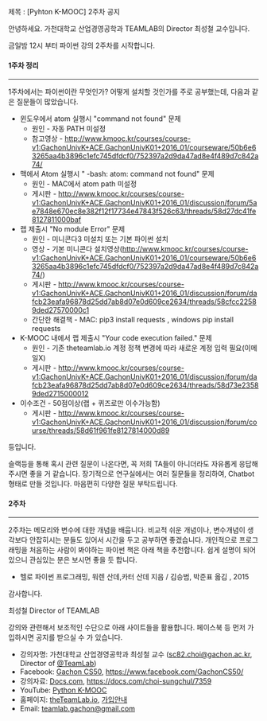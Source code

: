 제목 : [Pyhton K-MOOC] 2주차 공지

안녕하세요.
가천대학교 산업경영공학과 TEAMLAB의 Director 최성철 교수입니다.

금일밤 12시 부터 파이썬 강의 2주차를 시작합니다.

#### 1주차 정리
---------------

1주차에서는 파이썬이란 무엇인가? 어떻게 설치할 것인가를 주로 공부했는데, 다음과 같은 질문들이 많았습니다.

- 윈도우에서 atom 실행시 "command not found" 문제
    - 원인 - 자동 PATH 미설정
    - 참고영상 - http://www.kmooc.kr/courses/course-v1:GachonUnivK+ACE.GachonUnivK01+2016_01/courseware/50b6e63265aa4b3896c1efc745dfdcf0/752397a2d9da47ad8e4f489d7c842a74/
- 맥에서 Atom 실행시 " -bash: atom: command not found" 문제
    - 원인 - MAC에서 atom path 미설정
    - 게시판 - http://www.kmooc.kr/courses/course-v1:GachonUnivK+ACE.GachonUnivK01+2016_01/discussion/forum/5ae7848e670ec8e382f12f17734e47843f526c63/threads/58d27dc41fe8127811000baf
- 랩 제출시 "No module Error" 문제
    - 원인 - 미니콘다3 미설치 또는 기본 파이썬 설치
    - 영상 - 기본 미니콘다 설치영상(http://www.kmooc.kr/courses/course-v1:GachonUnivK+ACE.GachonUnivK01+2016_01/courseware/50b6e63265aa4b3896c1efc745dfdcf0/752397a2d9da47ad8e4f489d7c842a74/)
    - 게시판 - http://www.kmooc.kr/courses/course-v1:GachonUnivK+ACE.GachonUnivK01+2016_01/discussion/forum/dafcb23eafa96878d25dd7ab8d07e0d609ce2634/threads/58cfcc22589ded27570000c1
    - 간단한 해결책 - MAC: pip3 install requests , windows pip install requests
- K-MOOC 내에서 랩 제출시 "Your code execution failed." 문제
    - 원인 - 기존 theteamlab.io 계정 정책 변경에 따라 새로운 계정 입력 필요(이메일X)
    - 게시판 - http://www.kmooc.kr/courses/course-v1:GachonUnivK+ACE.GachonUnivK01+2016_01/discussion/forum/dafcb23eafa96878d25dd7ab8d07e0d609ce2634/threads/58d73e23589ded2715000012
- 이수조건 - 50점이상(랩 + 퀴즈로만 이수가능함)
    - 게시판 - http://www.kmooc.kr/courses/course-v1:GachonUnivK+ACE.GachonUnivK01+2016_01/discussion/forum/course/threads/58d61f961fe8127814000d89

등입니다.

슬랙등을 통해 혹시 관련 질문이 나온다면, 꼭 저희 TA들이 아니더라도 자유롭게 응답해주시면 좋을 거 같습니다.
장기적으로 연구실에서는 여러 질문들을 정리하여, Chatbot 형태로 만들 것입니다. 마음편히 다양한 질문 부탁드립니다.

#### 2주차
---------------

2주차는 메모리와 변수에 대한 개념을 배웁니다. 비교적 쉬운 개념이나, 변수개념이 생각보다 안잡히시는 분들도 있어서 시간을 두고 공부하면 좋겠습니다.
개인적으로 프로그래밍을 처음하는 사람이 봐야하는 파이썬 책은 아래 책을 추천합니다.
쉽게 설명이 되어 있으니 관심있는 분은 보시면 좋을 듯 합니다.

- 헬로 파이썬 프로그래밍, 워렌 산데,카터 산데 지음 / 김승범, 박준표 옮김 , 2015

감사합니다.

최성철
Director of TEAMLAB

강의와 관련해서 보조적인 수단으로 아래 사이트들을 활용합니다.
페이스북 등 먼저 가입하시면 공지를 받으실 수 가 있습니다.

* 강의자명: 가천대학교 산업경영공학과 최성철 교수 (sc82.choi@gachon.ac.kr, Director of [@TeamLab](https://github.com/TeamLab))
* Facebook: [Gachon CS50](https://www.facebook.com/GachonCS50), https://www.facebook.com/GachonCS50/
* 강의자료: [Docs.com](https://docs.com/choi-sungchul/7359), https://docs.com/choi-sungchul/7359
* YouTube: [Python K-MOOC](https://www.youtube.com/playlist?list=PLBHVuYlKEkUJvRVv9_je9j3BpHwGHSZHz)
* 홈페이지: [theTeamLab.io](http://theteamlab.io/), [가입안내](https://www.youtube.com/watch?v=_jRvA170Z0c&list=PLBHVuYlKEkUJvRVv9_je9j3BpHwGHSZHz&index=12&t=19s)
* Email: teamlab.gachon@gmail.com